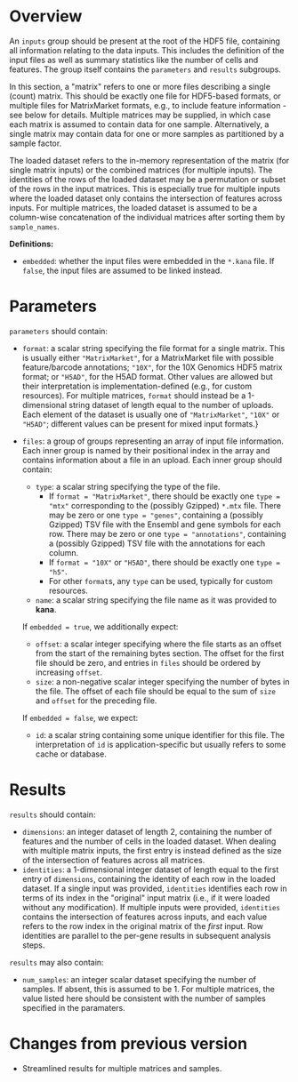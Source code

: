# Overview

An `inputs` group should be present at the root of the HDF5 file, containing all information relating to the data inputs.
This includes the definition of the input files as well as summary statistics like the number of cells and features.
The group itself contains the `parameters` and `results` subgroups.

In this section, a "matrix" refers to one or more files describing a single (count) matrix.
This should be exactly one file for HDF5-based formats, or multiple files for MatrixMarket formats, e.g., to include feature information - see below for details.
Multiple matrices may be supplied, in which case each matrix is assumed to contain data for one sample.
Alternatively, a single matrix may contain data for one or more samples as partitioned by a sample factor.

The loaded dataset refers to the in-memory representation of the matrix (for single matrix inputs) or the combined matrices (for multiple inputs).
The identities of the rows of the loaded dataset may be a permutation or subset of the rows in the input matrices.
This is especially true for multiple inputs where the loaded dataset only contains the intersection of features across inputs.
For multiple matrices, the loaded dataset is assumed to be a column-wise concatenation of the individual matrices after sorting them by `sample_names`.

**Definitions:**

- `embedded`: whether the input files were embedded in the `*.kana` file.
  If `false`, the input files are assumed to be linked instead.

# Parameters

`parameters` should contain:

- `format`: a scalar string specifying the file format for a single matrix.
  This is usually either `"MatrixMarket"`, for a MatrixMarket file with possible feature/barcode annotations;
  `"10X"`, for the 10X Genomics HDF5 matrix format;
  or `"H5AD"`, for the H5AD format.
  Other values are allowed but their interpretation is implementation-defined (e.g., for custom resources). 
  For multiple matrices, `format` should instead be a 1-dimensional string dataset of length equal to the number of uploads.
  Each element of the dataset is usually one of `"MatrixMarket"`, `"10X"` or `"H5AD"`; 
  different values can be present for mixed input formats.}
- `files`: a group of groups representing an array of input file information.
  Each inner group is named by their positional index in the array and contains information about a file in an upload.
  Each inner group should contain:
  - `type`: a scalar string specifying the type of the file.
    - If `format = "MatrixMarket"`, there should be exactly one `type = "mtx"` corresponding to the (possibly Gzipped) `*.mtx` file.
      There may be zero or one `type = "genes"`, containing a (possibly Gzipped) TSV file with the Ensembl and gene symbols for each row.
      There may be zero or one `type = "annotations"`, containing a (possibly Gzipped) TSV file with the annotations for each column.
    - If `format = "10X"` or `"H5AD"`, there should be exactly one `type = "h5"`.
    - For other `format`s, any `type` can be used, typically for custom resources.
  - `name`: a scalar string specifying the file name as it was provided to **kana**.

  If `embedded = true`, we additionally expect:
  - `offset`: a scalar integer specifying where the file starts as an offset from the start of the remaining bytes section.
    The offset for the first file should be zero, and entries in `files` should be ordered by increasing `offset`.
  - `size`: a non-negative scalar integer specifying the number of bytes in the file.
    The offset of each file should be equal to the sum of `size` and `offset` for the preceding file.

  If `embedded = false`, we expect:
  - `id`: a scalar string containing some unique identifier for this file.
    The interpretation of `id` is application-specific but usually refers to some cache or database.

# Results

`results` should contain:

- `dimensions`: an integer dataset of length 2,
  containing the number of features and the number of cells in the loaded dataset.
  When dealing with multiple matrix inputs, the first entry is instead defined as the size of the intersection of features across all matrices.
- `identities`: a 1-dimensional integer dataset of length equal to the first entry of `dimensions`, containing the identity of each row in the loaded dataset.
  If a single input was provided, `identities` identifies each row in terms of its index in the "original" input matrix (i.e., if it were loaded without any modification).
  If multiple inputs were provided, `identities` contains the intersection of features across inputs, and each value refers to the row index in the original matrix of the _first_ input.
  Row identities are parallel to the per-gene results in subsequent analysis steps.

`results` may also contain:

- `num_samples`: an integer scalar dataset specifying the number of samples.
  If absent, this is assumed to be 1.
  For multiple matrices, the value listed here should be consistent with the number of samples specified in the paramaters.

# Changes from previous version

- Streamlined results for multiple matrices and samples. 
